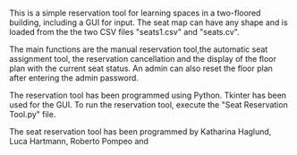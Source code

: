 This is a simple reservation tool for learning spaces in a two-floored building, including a GUI for input.
The seat map can have any shape and is loaded from the the two CSV files "seats1.csv" and "seats.cv".


The main functions are the manual reservation tool,the automatic seat assignment tool, the reservation cancellation and the display of the floor plan with the current seat status.
An admin can also reset the floor plan after entering the admin password.

The reservation tool has been programmed using Python. Tkinter has been used for the GUI.
To run the reservation tool, execute the "Seat Reservation Tool.py" file.

The seat reservation tool has been programmed by Katharina Haglund, Luca Hartmann, Roberto Pompeo and

